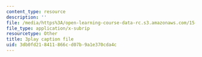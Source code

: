 ```yaml
---
content_type: resource
description: ''
file: /media/https%3A/open-learning-course-data-rc.s3.amazonaws.com/15-s50-poker-theory-and-analytics-january-iap-2015/3db0fd218411866cd07b9a1e370cda4c_tssNDp5I6zA.srt
file_type: application/x-subrip
resourcetype: Other
title: 3play caption file
uid: 3db0fd21-8411-866c-d07b-9a1e370cda4c
---
```

